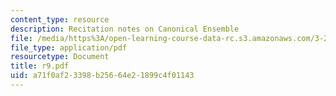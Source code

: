 ```yaml
---
content_type: resource
description: Recitation notes on Canonical Ensemble
file: /media/https%3A/open-learning-course-data-rc.s3.amazonaws.com/3-20-materials-at-equilibrium-sma-5111-fall-2003/a71f0af23398b25664e21899c4f01143_r9.pdf
file_type: application/pdf
resourcetype: Document
title: r9.pdf
uid: a71f0af2-3398-b256-64e2-1899c4f01143
---
```

